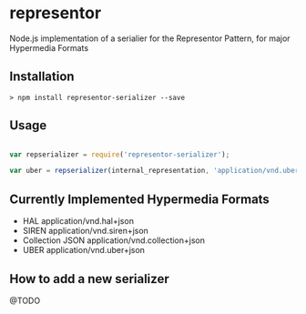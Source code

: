 # representor
Node.js implementation of a serialier for the Representor Pattern, for major Hypermedia Formats

## Installation

```console
> npm install representor-serializer --save
```

## Usage

```javascript

var repserializer = require('representor-serializer');

var uber = repserializer(internal_representation, 'application/vnd.uber+json');

```

## Currently Implemented Hypermedia Formats

- HAL application/vnd.hal+json
- SIREN application/vnd.siren+json
- Collection JSON application/vnd.collection+json
- UBER application/vnd.uber+json

## How to add a new serializer

@TODO

